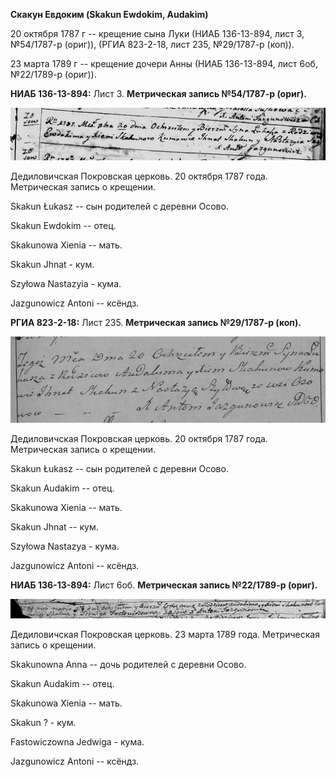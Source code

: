**Скакун Евдоким (Skakun Ewdokim, Audakim)**

20 октября 1787 г -- крещение сына Луки (НИАБ 136-13-894, лист 3,
№54/1787-р (ориг)), (РГИА 823-2-18, лист 235, №29/1787-р (коп)).

23 марта 1789 г -- крещение дочери Анны (НИАБ 136-13-894, лист 6об,
№22/1789-р (ориг)).

**НИАБ 136-13-894:** Лист 3. **Метрическая запись №54/1787-р (ориг).**

![](./media/32306d5805c6ec2a511fd9023fcb2e5c0cf65343.png)

Дедиловичская Покровская церковь. 20 октября 1787 года. Метрическая
запись о крещении.

Skakun Łukasz -- сын родителей с деревни Осово.

Skakun Ewdokim -- отец.

Skakunowa Xienia -- мать.

Skakun Jhnat - кум.

Szyłowa Nastazyia - кума.

Jazgunowicz Antoni -- ксёндз.

**РГИА 823-2-18:** Лист 235. **Метрическая запись №29/1787-р (коп).**

![](./media/c0543a4533ee2664e352cd3b1c2a391864c4b8f7.png)

Дедиловичская Покровская церковь. 20 октября 1787 года. Метрическая
запись о крещении.

Skakun Łukasz -- сын родителей с деревни Осово.

Skakun Audakim -- отец.

Skakunowa Xienia -- мать.

Skakun Jhnat -- кум.

Szyłowa Nastazya - кума.

Jazgunowicz Antoni -- ксёндз.

**НИАБ 136-13-894:** Лист 6об. **Метрическая запись №22/1789-р (ориг).**

![](./media/ba5791384dfd1104cfa05537923b72002292c36a.png)

Дедиловичская Покровская церковь. 23 марта 1789 года. Метрическая запись
о крещении.

Skakunowna Anna -- дочь родителей с деревни Осово.

Skakun Audakim -- отец.

Skakunowa Xienia -- мать.

Skakun ? - кум.

Fastowiczowna Jedwiga - кума.

Jazgunowicz Antoni -- ксёндз.
